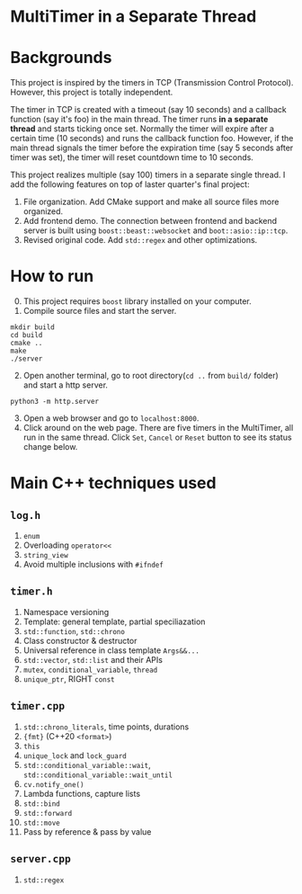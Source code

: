# MultiTimer in a Separate Thread

# Backgrounds
This project is inspired by the timers in TCP (Transmission Control Protocol). However, this project is totally independent.

The timer in TCP is created with a timeout (say 10 seconds) and a callback function (say it's foo) in the main thread. The timer runs **in a separate thread** and starts ticking once set. Normally the timer will expire after a certain time (10 seconds) and runs the callback function foo. However, if the main thread signals the timer before the expiration time (say 5 seconds after timer was set),  the timer will reset countdown time to 10 seconds.

This project realizes multiple (say 100) timers in a separate single thread. I add the following features on top of laster quarter's final project:
1. File organization. Add CMake support and make all source files more organized.
2. Add frontend demo. The connection between frontend and backend server is built using `boost::beast::websocket` and `boot::asio::ip::tcp`.
3. Revised original code. Add `std::regex` and other optimizations.


# How to run
0. This project requires `boost` library installed on your computer.
1. Compile source files and start the server.
```
mkdir build
cd build
cmake ..
make
./server
```
2. Open another terminal, go to root directory(`cd ..` from `build/` folder) and start a http server.
```
python3 -m http.server
```
3. Open a web browser and go to `localhost:8000`.
4. Click around on the web page. There are five timers in the MultiTimer, all run in the same thread. Click `Set`, `Cancel` or `Reset` button to see its status change below.


# Main C++ techniques used

## `log.h`
1. `enum`
2. Overloading `operator<<`
3. `string_view`
4. Avoid multiple inclusions with `#ifndef`

## `timer.h`
1. Namespace versioning
2. Template: general template, partial speciliazation
3. `std::function`, `std::chrono`
4. Class constructor & destructor
5. Universal reference in class template `Args&&...`
6. `std::vector`, `std::list` and their APIs
7. `mutex`, `conditional_variable`, `thread`
8. `unique_ptr`, RIGHT `const`

## `timer.cpp`
1. `std::chrono_literals`, time points, durations
2. `{fmt}` (C++20 `<format>`)
3. `this`
4. `unique_lock` and `lock_guard`
5. `std::conditional_variable::wait`, `std::conditional_variable::wait_until`
6. `cv.notify_one()`
7. Lambda functions, capture lists
8. `std::bind`
9. `std::forward`
10. `std::move`
11. Pass by reference & pass by value

## `server.cpp`
1. `std::regex`